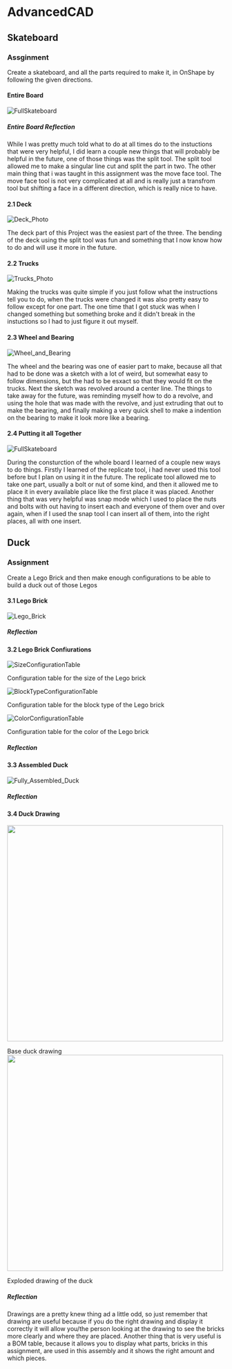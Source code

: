 # AdvancedCAD
## Skateboard 
### Assginment
Create a skateboard, and all the parts required to make it, in OnShape by following the given directions.
#### Entire Board
![FullSkateboard](Images/FullSkateboard.png)
##### Entire Board Reflection
While I was pretty much told what to do at all times do to the instuctions that were very helpful, I did learn a couple new things that will probably be helpful in the future, one of those things was the split tool. The split tool allowed me to make a singular line cut and split the part in two. The other main thing that i was taught in this assignment was the move face tool. The move face tool is not very complicated at all and is really just a transfrom tool but shifting a face in a different direction, which is really nice to have.
#### 2.1 Deck
![Deck_Photo](Images/DeckPhoto.png)

The deck part of this Project was the easiest part of the three. The bending of the deck using the split tool was fun and something that I now know how to do and will use it more in the future.

#### 2.2 Trucks
![Trucks_Photo](Images/Trucks.png)

Making the trucks was quite simple if you just follow what the instructions tell you to do, when the trucks were changed it was also pretty easy to follow except for one part. The one time that I got stuck was when I changed something but something broke and it didn't break in the instuctions so I had to just figure it out myself.

#### 2.3 Wheel and Bearing
![Wheel_and_Bearing](Images/WheelAndBearing.png)

The wheel and the bearing was one of easier part to make, because all that had to be done was a sketch with a lot of weird, but somewhat easy to follow dimensions, but the had to be esxact so that they would fit on the trucks. Next the sketch was revolved around a center line. The things to take away for the future, was reminding myself how to do a revolve, and using the hole that was made with the revolve, and just extruding that out to make the bearing, and finally making a very quick shell to make a indention on the bearing to make it look more like a bearing.
#### 2.4 Putting it all Together
![FullSkateboard](Images/FullSkateboard.png)

During the consturction of the whole board I learned of a couple new ways to do things. Firstly I learned of the replicate tool, i had never used this tool before but I plan on using it in the future. The replicate tool allowed me to take one part, usually a bolt or nut of some kind, and then it allowed me to place it in every available place like the first place it was placed. Another thing that was very helpful was snap mode which I used to place the nuts and bolts with out having to insert each and everyone of them over and over again, when if I used the snap tool I can insert all of them, into the right places, all with one insert.

## Duck
### Assignment
Create a Lego Brick and then make enough configurations to be able to build a duck out of those Legos
#### 3.1 Lego Brick
![Lego_Brick](/Images/LegoBrick.png)
##### Reflection

#### 3.2 Lego Brick Confiurations 
![SizeConfigurationTable](/Images/SizeConfigTable.png)

Configuration table for the size of the Lego brick

![BlockTypeConfigurationTable](/Images/BlockTypeConfigTable.png)

Configuration table for the block type of the Lego brick

![ColorConfigurationTable](/Images/ColorConfigTable.png)

Configuration table for the color of the Lego brick
##### Reflection

#### 3.3 Assembled Duck
![Fully_Assembled_Duck](/Images/FullDuck.png)
##### Reflection

#### 3.4 Duck Drawing
<img src="/Images/DuckDrawing1.png" width="500">

Base duck drawing 
<img src="/Images/DuckDrawing2.png" width="500">

Exploded drawing of the duck
##### Reflection
Drawings are a pretty knew thing ad a little odd, so just remember that drawing are useful because if you do the right drawing and display it correctly it will allow you/the person looking at the drawing to see the bricks more clearly and where they are placed. Another thing that is very useful is a BOM table, because it allows you to display what parts, bricks in this assignment, are used in this assembly and it shows the right amount and which pieces.
